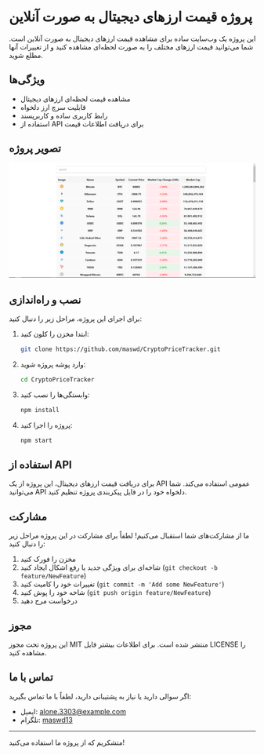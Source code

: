 # پروژه قیمت ارزهای دیجیتال به صورت آنلاین

این پروژه یک وب‌سایت ساده برای مشاهده قیمت ارزهای دیجیتال به صورت آنلاین است. شما می‌توانید قیمت ارزهای مختلف را به صورت لحظه‌ای مشاهده کنید و از تغییرات آنها مطلع شوید.

## ویژگی‌ها

- مشاهده قیمت لحظه‌ای ارزهای دیجیتال
- قابلیت سرچ ارز دلخواه
- رابط کاربری ساده و کاربرپسند
- استفاده از API برای دریافت اطلاعات قیمت

## تصویر پروژه

![ تصویر پروژه قیمت لحظه ای ارز دیجیتال ](./public/image.png)

## نصب و راه‌اندازی

برای اجرای این پروژه، مراحل زیر را دنبال کنید:

1. ابتدا مخزن را کلون کنید:
    ```bash
    git clone https://github.com/maswd/CryptoPriceTracker.git
    ```

2. وارد پوشه پروژه شوید:
    ```bash
    cd CryptoPriceTracker
    ```

3. وابستگی‌ها را نصب کنید:
    ```bash
    npm install
    ```

4. پروژه را اجرا کنید:
    ```bash
    npm start
    ```

## استفاده از API

برای دریافت قیمت ارزهای دیجیتال، این پروژه از یک API عمومی استفاده می‌کند. شما می‌توانید API دلخواه خود را در فایل پیکربندی پروژه تنظیم کنید.

## مشارکت

ما از مشارکت‌های شما استقبال می‌کنیم! لطفاً برای مشارکت در این پروژه مراحل زیر را دنبال کنید:

1. مخزن را فورک کنید
2. شاخه‌ای برای ویژگی جدید یا رفع اشکال ایجاد کنید (`git checkout -b feature/NewFeature`)
3. تغییرات خود را کامیت کنید (`git commit -m 'Add some NewFeature'`)
4. شاخه خود را پوش کنید (`git push origin feature/NewFeature`)
5. درخواست مرج دهید

## مجوز

این پروژه تحت مجوز MIT منتشر شده است. برای اطلاعات بیشتر فایل LICENSE را مشاهده کنید.

## تماس با ما

اگر سوالی دارید یا نیاز به پشتیبانی دارید، لطفاً با ما تماس بگیرید:

- ایمیل: alone.3303@example.com
- تلگرام: [maswd13](https://t.me/maswd13)

---

متشکریم که از پروژه ما استفاده می‌کنید!
